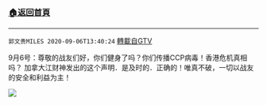 ﻿###  [:house:返回首頁](https://github.com/ourhimalayas/txt)
---

`郭文贵MILES 2020-09-06T13:40:24` [轉載自GTV](https://gtv.org/web/#/UserInfo/5e596957357cc612d35a8044)

9月6号：尊敬的战友们好，你们健身了吗？你们传播CCP病毒！香港危机真相吗？
加拿大江财神发出的这个声明．是及时的．正确的！唯真不破，一切以战友的安全和利益为主！

![](https://filegroup.gtv.org/cdn-cgi/image/width=600/https://filegroup.gtv.org/group3/default/20200906/13/40/0/0c4c6331c1227e02e0a34696c710fbc2.jpeg)
